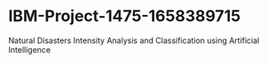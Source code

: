 # IBM-Project-1475-1658389715
Natural Disasters Intensity Analysis and Classification using Artificial Intelligence

